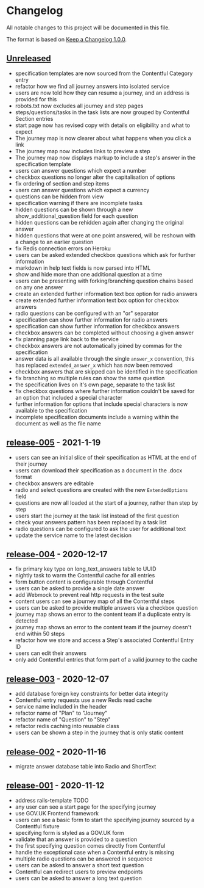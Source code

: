 # Changelog

All notable changes to this project will be documented in this file.

The format is based on [Keep a Changelog 1.0.0].

## [Unreleased]

- specification templates are now sourced from the Contentful Category entry
- refactor how we find all journey answers into isolated service
- users are now told how they can resume a journey, and an address is provided for this
- robots.txt now excludes all journey and step pages
- steps/questions/tasks in the task lists are now grouped by Contentful Section entries
- start page now has revised copy with details on eligibility and what to expect
- The journey map is now clearer about what happens when you click a link
- The journey map now includes links to preview a step
- The journey map now displays markup to include a step's answer in the specification template
- users can answer questions which expect a number
- checkbox questions no longer alter the capitalisation of options
- fix ordering of section and step items
- users can answer questions which expect a currency
- questions can be hidden from view
- specification warning if there are incomplete tasks
- hidden questions can be shown through a new show_additional_question field for each question
- hidden questions can be rehidden again after changing the original answer
- hidden questions that were at one point answered, will be reshown with a change to an earlier question
- fix Redis connection errors on Heroku
- users can be asked extended checkbox questions which ask for further information
- markdown in help text fields is now parsed into HTML
- show and hide more than one additional question at a time
- users can be presenting with forking/branching question chains based on any one answer
- create an extended further information text box option for radio answers
- create extended further information text box option for checkbox answers
- radio questions can be configured with an "or" separator
- specification can show further information for radio answers
- specification can show further information for checkbox answers
- checkbox answers can be completed without choosing a given answer
- fix planning page link back to the service
- checkbox answers are not automatically joined by commas for the specification
- answer data is all available through the single `answer_x` convention, this has replaced `extended_answer_x` which has now been removed
- checkbox answers that are skipped can be identified in the specification
- fix branching so multiple rules can show the same question
- the specification lives on it's own page, separate to the task list
- fix checkbox questions where further information couldn't be saved for an option that included a special character
- further information for options that include special characters is now available to the specification
- incomplete specification documents include a warning within the document as well as the file name

## [release-005] - 2021-1-19

- users can see an initial slice of their specification as HTML at the end of their journey
- users can download their specification as a document in the .docx format
- checkbox answers are editable
- radio and select questions are created with the new `ExtendedOptions` field
- questions are now all loaded at the start of a journey, rather than step by step
- users start the journey at the task list instead of the first question
- check your answers pattern has been replaced by a task list
- radio questions can be configured to ask the user for additional text
- update the service name to the latest decision

## [release-004] - 2020-12-17

- fix primary key type on long_text_answers table to UUID
- nightly task to warm the Contentful cache for all entries
- form button content is configurable through Contentful
- users can be asked to provide a single date answer
- add Webmock to prevent real http requests in the test suite
- content users can see a journey map of all the Contentful steps
- users can be asked to provide multiple answers via a checkbox question
- journey map shows an error to the content team if a duplicate entry is detected
- journey map shows an error to the content team if the journey doesn't end within 50 steps
- refactor how we store and access a Step's associated Contentful Entry ID
- users can edit their answers
- only add Contentful entries that form part of a valid journey to the cache

## [release-003] - 2020-12-07

- add database foreign key constraints for better data integrity
- Contentful entry requests use a new Redis read cache
- service name included in the header
- refactor name of "Plan" to "Journey"
- refactor name of "Question" to "Step"
- refactor redis caching into reusable class
- users can be shown a step in the journey that is only static content

## [release-002] - 2020-11-16

- migrate answer database table into Radio and ShortText

## [release-001] - 2020-11-12

- address rails-template TODO
- any user can see a start page for the specifying journey
- use GOV.UK Frontend framework
- users can see a basic form to start the specifying journey sourced by a
Contentful fixture
- specifying form is styled as a GOV.UK form
- validate that an answer is provided to a question
- the first specifying question comes directly from Contentful
- handle the exceptional case when a Contentful entry is missing
- multiple radio questions can be answered in sequence
- users can be asked to answer a short text question
- Contentful can redirect users to preview endpoints
- users can be asked to answer a long text question

[unreleased]: https://github.com/DFE-Digital/buy-for-your-school/compare/release-005...HEAD
[release-005]: https://github.com/DFE-Digital/buy-for-your-school/compare/release-004...release-005
[release-004]: https://github.com/DFE-Digital/buy-for-your-school/compare/release-003...release-004
[release-003]: https://github.com/DFE-Digital/buy-for-your-school/compare/release-002...release-003
[release-002]: https://github.com/DFE-Digital/buy-for-your-school/compare/release-001...release-002
[release-001]: https://github.com/DFE-Digital/buy-for-your-school/compare/release-000...release-001

[keep a changelog 1.0.0]: https://keepachangelog.com/en/1.0.0/
